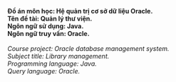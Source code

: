 <b>
  Đồ án môn học: Hệ quản trị cơ sở dữ liệu Oracle. <br/>
  Tên đề tài: Quản lý thư viện. <br/>
  Ngôn ngữ sử dụng: Java. <br/>
  Ngôn ngữ truy vấn: Oracle. <br/>
</b>

 <br/>

<i>
  Course project: Oracle database management system. <br/>
  Subject title: Library management. <br/> 
  Programming language: Java. <br/>
  Query language: Oracle. <br/>
</i>
